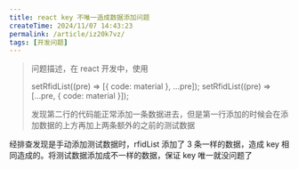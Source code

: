 ```yaml
---
title: react key 不唯一造成数据添加问题
createTime: 2024/11/07 14:43:23
permalink: /article/iz20k7vz/
tags: [开发问题]
---
```


> 问题描述，在 react 开发中，使用
>
> setRfidList((pre) => [{ code: material }, ...pre]);
> setRfidList((pre) => [...pre, { code: material }]);
>
> 发现第二行的代码能正常添加一条数据进去，但是第一行添加的时候会在添加数据的上方再加上两条额外的之前的测试数据

经排查发现是手动添加测试数据时，rfidList 添加了 3 条一样的数据，造成 key 相同造成的。将测试数据添加成不一样的数据，保证 key 唯一就没问题了
